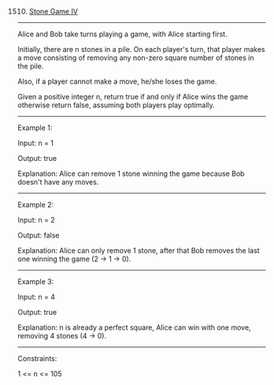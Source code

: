 1510. [Stone Game IV](https://leetcode.com/problems/stone-game-iv/)
***
Alice and Bob take turns playing a game, with Alice starting first.

Initially, there are n stones in a pile. On each player's turn, that player makes a move consisting of removing any non-zero square number of stones in the pile.

Also, if a player cannot make a move, he/she loses the game.

Given a positive integer n, return true if and only if Alice wins the game otherwise return false, assuming both players play optimally.

 ***

Example 1:

Input: n = 1

Output: true

Explanation: Alice can remove 1 stone winning the game because Bob doesn't have any moves.
***
Example 2:

Input: n = 2

Output: false

Explanation: Alice can only remove 1 stone, after that Bob removes the last one winning the game (2 -> 1 -> 0).
***
Example 3:

Input: n = 4

Output: true

Explanation: n is already a perfect square, Alice can win with one move, removing 4 stones (4 -> 0).
*** 

Constraints:

1 <= n <= 105